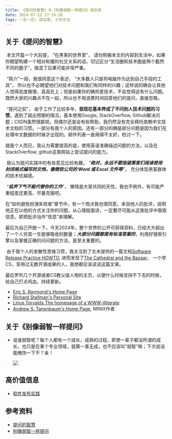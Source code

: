 ```yaml
---
title: 《提问的智慧》与《别像弱智一样提问》读后感
date: 2024-07-12 17:19:26
tags: 一生一芯; 读后感; 工作方法
---
```


## 关于《提问的智慧》

​        本文开篇一个大前提， “在黑客的世界里”， 请勿照搬本文的内容到生活中，如果你期望构建一个相对和缓的社交关系的话，切记区分“生活圈和技术圈是两个截然不同的圈子”，搞混了后果可能非常严重。

​         “简介”一段，我很同意这个表述， “大多数人只是将电脑作为达到自己手段的工具”， 所以也不必期望他们对技术问题和我们有同样的兴趣；这样说的确会让其他人觉得态度傲慢，高高在上；但是如果你的确热爱技术，不会觉得这有什么问题。既然大家的兴趣点不在一起，所以也不用浪费时间回答他们的提问，直接忽略。

​        “提问之前”， 由于工作了比较多年，**我现在基本养成了不问别人技术问题的习惯**，遇到了超出预期的情况，基本使用Google, StackOverflow, Github解决问题；CSDN虽然很鄙视，但偶尔还是会有些帮助，我仍然没有完全拜托依赖中文技术文档的习惯。一部分有我个人的原因，还有一部分的确是部分问题是因为我们在处理中文数据的时候才出现的。邮件列表一直用得不太好，检讨一下。

​        就我个人而已，我认为需要提高的是，使用英语准确描述问题的方法，以及在StackOverflow, github这类网站上尝试提问的能力。

​       我认为提问实践中的有些意见比较有趣， *“**绝对，永远不要指望黑客们阅读使用封闭格式编写的文档，像微软公司的 Word 或 Excel 文件等**”*， 充分体现黑客群体的技术优越感。

​       “***低声下气不能代替你的工作***”， 懒惰是大家共同的天性，我也不例外，有可能严重程度还更高，尽量克服吧。

​         在“如何避免扮演失败者”章节中，有一个观点我也很同意，来自他人的批评，说明他正在以他的方式关注你的问题，从心理层面讲，一定要尽可能从这类批评中吸取信息，即把批评当作“信息”来理解。

​         最后为自己开脱一下，今天2024年，整个世界的公开可获得资料，已经大大超出了一个人穷其一生能够吸收的数量；***大部分问题都是有标准答案的***，利用好搜索引擎以及掌握正确的问问题的方法，是至关重要的。

​        由于我个人的发散性思维习惯，我关注到了文末提供的一篇文档[Software Release Practice HOWTO](http://en.tldp.org/HOWTO/Software-Release-Practice-HOWTO/index.html), 进而发现了[The Cathedral and the Bazaar](http://www.catb.org/~esr//writings/cathedral-bazaar/)， 一个学CS，享用过无数开源成果的人，我想都应该读读这篇文章。

​       最后罗列几个开源或者CS教父级人物的主页，以便什么时候坚持不下去的时候，给自己打点鸡血，持续更新。

- [Eric S. Raymond's Home Page](http://www.catb.org/~esr/)
- [Richard Stallman's Personal Site](https://www.stallman.org/)
- [Linus Torvalds  The homepage of a WWW-illiterate](https://www.cs.helsinki.fi/u/torvalds/)
- [Andrew S. Tanenbaum's Home Page](https://www.cs.vu.nl/~ast/), MINIX作者

   

## 关于《别像弱智一样提问》

- 说谁弱智呢？每个人都有一个成长，成熟的过程，即使一辈子都没所谓的成长，也只是在某个专业领域，就算一事无成，也不应该叫“弱智”嘛；下次说话能掩饰一下不？亲！

  ![](https://github.com/tangx/Stop-Ask-Questions-The-Stupid-Ways/raw/master/images/you-are-not-prepared.png)



## 高价值信息

- [软件发布实践](http://en.tldp.org/HOWTO/Software-Release-Practice-HOWTO/index.html)

## 参考资料

- [提问的智慧](https://github.com/ryanhanwu/How-To-Ask-Questions-The-Smart-Way/blob/main/README-zh_CN.md)
- [别像弱智一样提问](https://github.com/tangx/Stop-Ask-Questions-The-Stupid-Ways/blob/master/README.md)
